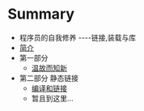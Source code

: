 # Summary

* 程序员的自我修养 ----链接,装载与库
* [简介](README.md)
* 第一部分
    * [温故而知新](gainNewKnowledgeByReviewingOld.md)
* 第二部分 静态链接
    * [编译和链接](compileAndLink.md)
    * 暂且到这里...